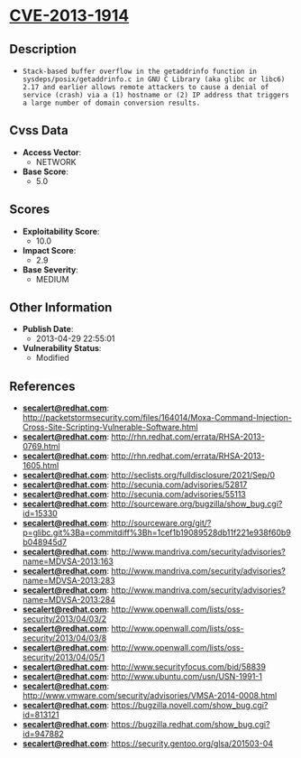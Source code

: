 
# [CVE-2013-1914](http://packetstormsecurity.com/files/164014/Moxa-Command-Injection-Cross-Site-Scripting-Vulnerable-Software.html)

## Description

- `Stack-based buffer overflow in the getaddrinfo function in sysdeps/posix/getaddrinfo.c in GNU C Library (aka glibc or libc6) 2.17 and earlier allows remote attackers to cause a denial of service (crash) via a (1) hostname or (2) IP address that triggers a large number of domain conversion results.`

## Cvss Data

- **Access Vector**:
  - NETWORK
- **Base Score**:
  - 5.0

## Scores

- **Exploitability Score**:
  - 10.0
- **Impact Score**:
  - 2.9
- **Base Severity**:
  - MEDIUM

## Other Information

- **Publish Date**:
  - 2013-04-29 22:55:01
- **Vulnerability Status**:
  - Modified

## References

- **secalert@redhat.com**: http://packetstormsecurity.com/files/164014/Moxa-Command-Injection-Cross-Site-Scripting-Vulnerable-Software.html
- **secalert@redhat.com**: http://rhn.redhat.com/errata/RHSA-2013-0769.html
- **secalert@redhat.com**: http://rhn.redhat.com/errata/RHSA-2013-1605.html
- **secalert@redhat.com**: http://seclists.org/fulldisclosure/2021/Sep/0
- **secalert@redhat.com**: http://secunia.com/advisories/52817
- **secalert@redhat.com**: http://secunia.com/advisories/55113
- **secalert@redhat.com**: http://sourceware.org/bugzilla/show_bug.cgi?id=15330
- **secalert@redhat.com**: http://sourceware.org/git/?p=glibc.git%3Ba=commitdiff%3Bh=1cef1b19089528db11f221e938f60b9b048945d7
- **secalert@redhat.com**: http://www.mandriva.com/security/advisories?name=MDVSA-2013:163
- **secalert@redhat.com**: http://www.mandriva.com/security/advisories?name=MDVSA-2013:283
- **secalert@redhat.com**: http://www.mandriva.com/security/advisories?name=MDVSA-2013:284
- **secalert@redhat.com**: http://www.openwall.com/lists/oss-security/2013/04/03/2
- **secalert@redhat.com**: http://www.openwall.com/lists/oss-security/2013/04/03/8
- **secalert@redhat.com**: http://www.openwall.com/lists/oss-security/2013/04/05/1
- **secalert@redhat.com**: http://www.securityfocus.com/bid/58839
- **secalert@redhat.com**: http://www.ubuntu.com/usn/USN-1991-1
- **secalert@redhat.com**: http://www.vmware.com/security/advisories/VMSA-2014-0008.html
- **secalert@redhat.com**: https://bugzilla.novell.com/show_bug.cgi?id=813121
- **secalert@redhat.com**: https://bugzilla.redhat.com/show_bug.cgi?id=947882
- **secalert@redhat.com**: https://security.gentoo.org/glsa/201503-04
